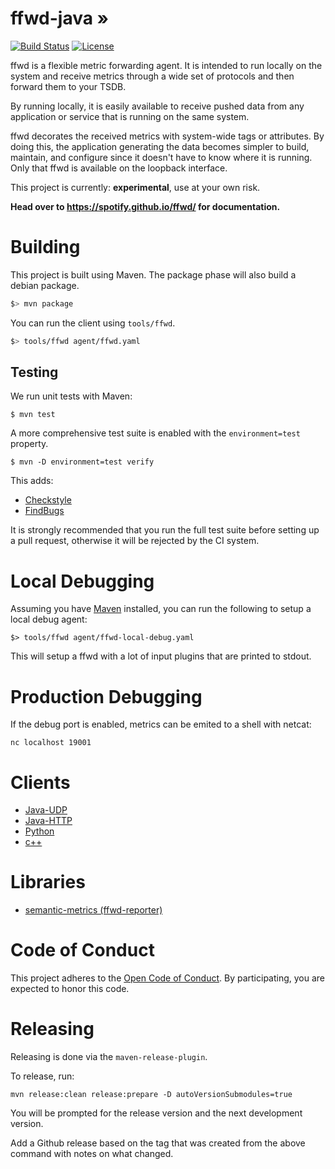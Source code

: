 # ffwd-java &#187;
[![Build Status](https://circleci.com/gh/spotify/ffwd.svg?style=svg)](https://circleci.com/gh/spotify/ffwd)
[![License](https://img.shields.io/github/license/spotify/ffwd.svg)](LICENSE)


ffwd is a flexible metric forwarding agent. It is intended to run locally on the system and receive metrics through a wide set of protocols and then forward them to your TSDB.

By running locally, it is easily available to receive pushed data from any application or service that is running on the same system.

ffwd decorates the received metrics with system-wide tags or attributes. By doing this, the application generating the data becomes simpler to build, maintain, and configure since it doesn't have to know where it is running. Only that ffwd is available on the loopback interface.

This project is currently: __experimental__, use at your own risk.

__Head over to https://spotify.github.io/ffwd/ for documentation.__

# Building

This project is built using Maven. The package phase will also build a debian package.

```bash
$> mvn package
```

You can run the client using `tools/ffwd`.

```bash
$> tools/ffwd agent/ffwd.yaml
```


## Testing

We run unit tests with Maven:

```
$ mvn test
```

A more comprehensive test suite is enabled with the `environment=test`
property.

```
$ mvn -D environment=test verify
```

This adds:

* [Checkstyle](http://checkstyle.sourceforge.net/)
* [FindBugs](http://findbugs.sourceforge.net/)

It is strongly recommended that you run the full test suite before setting up a
pull request, otherwise it will be rejected by the CI system.

# Local Debugging

Assuming you have [Maven][maven] installed, you can run the following to setup a local debug agent:

```
$> tools/ffwd agent/ffwd-local-debug.yaml
```

This will setup a ffwd with a lot of input plugins that are printed to stdout.

[maven]: https://maven.apache.org/

# Production Debugging

If the debug port is enabled, metrics can be emited to a shell with netcat:

`nc localhost 19001`

# Clients

* [Java-UDP](https://github.com/spotify/ffwd-client-java)
* [Java-HTTP](https://github.com/spotify/ffwd-http-client)
* [Python](https://pypi.python.org/pypi/ffwd)
* [c++](https://github.com/udoprog/libffwd-client)

# Libraries

* [semantic-metrics (ffwd-reporter)](https://github.com/spotify/semantic-metrics)

# Code of Conduct

This project adheres to the [Open Code of Conduct][code-of-conduct]. By
participating, you are expected to honor this code.

[code-of-conduct]: https://github.com/spotify/code-of-conduct/blob/master/code-of-conduct.md

# Releasing

Releasing is done via the `maven-release-plugin`.

To release, run:

`mvn release:clean release:prepare -D autoVersionSubmodules=true`

You will be prompted for the release version and the next development version.

Add a Github release based on the tag that was created from the above command with notes on what changed.
